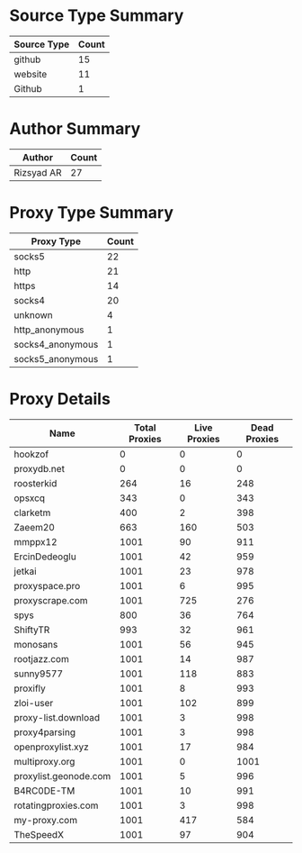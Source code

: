 # Source Type Summary

| Source Type | Count |
|-------------|-------|
| github | 15 |
| website | 11 |
| Github | 1 |


# Author Summary

| Author | Count |
|--------|-------|
| Rizsyad AR | 27 |


# Proxy Type Summary

| Proxy Type | Count |
|------------|-------|
| socks5 | 22 |
| http | 21 |
| https | 14 |
| socks4 | 20 |
| unknown | 4 |
| http_anonymous | 1 |
| socks4_anonymous | 1 |
| socks5_anonymous | 1 |


# Proxy Details

| Name | Total Proxies | Live Proxies | Dead Proxies |
|------|---------------|--------------|---------------|
| hookzof | 0 | 0 | 0 |
| proxydb.net | 0 | 0 | 0 |
| roosterkid | 264 | 16 | 248 |
| opsxcq | 343 | 0 | 343 |
| clarketm | 400 | 2 | 398 |
| Zaeem20 | 663 | 160 | 503 |
| mmppx12 | 1001 | 90 | 911 |
| ErcinDedeoglu | 1001 | 42 | 959 |
| jetkai | 1001 | 23 | 978 |
| proxyspace.pro | 1001 | 6 | 995 |
| proxyscrape.com | 1001 | 725 | 276 |
| spys | 800 | 36 | 764 |
| ShiftyTR | 993 | 32 | 961 |
| monosans | 1001 | 56 | 945 |
| rootjazz.com | 1001 | 14 | 987 |
| sunny9577 | 1001 | 118 | 883 |
| proxifly | 1001 | 8 | 993 |
| zloi-user | 1001 | 102 | 899 |
| proxy-list.download | 1001 | 3 | 998 |
| proxy4parsing | 1001 | 3 | 998 |
| openproxylist.xyz | 1001 | 17 | 984 |
| multiproxy.org | 1001 | 0 | 1001 |
| proxylist.geonode.com | 1001 | 5 | 996 |
| B4RC0DE-TM | 1001 | 10 | 991 |
| rotatingproxies.com | 1001 | 3 | 998 |
| my-proxy.com | 1001 | 417 | 584 |
| TheSpeedX | 1001 | 97 | 904 |

